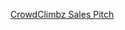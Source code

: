 [CrowdClimbz Sales Pitch](https://docs.google.com/presentation/d/1LcNGGfXhuGnWuDd3fmhhk--ozhqIPDAHpve_cclkXJs/edit?usp=sharing)
